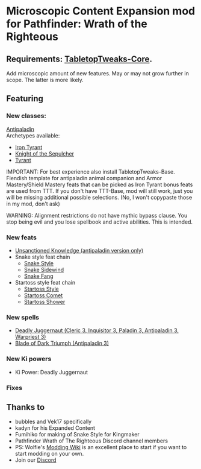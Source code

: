 # Microscopic Content Expansion mod for Pathfinder: Wrath of the Righteous 
## Requirements: [TabletopTweaks-Core](https://github.com/Vek17/TabletopTweaks-Core/releases).

Add microscopic amount of new features. May or may not grow further in scope. The latter is more likely.   

## Featuring

### New classes: 

[Antipaladin](https://www.d20pfsrd.com/classes/alternate-classes/antipaladin)   
Archetypes available:  
- [Iron Tyrant](https://www.d20pfsrd.com/classes/alternate-classes/antipaladin/archetypes/paizo-antipaladin-archetypes/iron-tyrant-antipaladin-archetype/)
- [Knight of the Sepulcher](https://www.d20pfsrd.com/classes/alternate-classes/antipaladin/archetypes/paizo-antipaladin-archetypes/knight-of-the-sepulcher)
- [Tyrant](https://www.d20pfsrd.com/classes/alternate-classes/antipaladin/archetypes/paizo-antipaladin-archetypes/tyrant-antipaladin-archetype/)

IMPORTANT: For best experience also install TabletopTweaks-Base. Fiendish template for antipaladin animal companion and Armor Mastery/Shield Mastery feats that can be picked as Iron Tyrant bonus feats are used from TTT. If you don't have TTT-Base, mod will still work, just you will be missing additional possible selections. (No, I won't copypaste those in my mod, don't ask)

WARNING: Alignment restrictions do not have mythic bypass clause. You stop being evil and you lose spellbook and active abilities. This is intended.
### New feats

- [Unsanctioned Knowledge (antipaladin version only)](https://www.d20pfsrd.com/feats/general-feats/unsanctioned-knowledge/)
- Snake style feat chain
	- [Snake Style](https://www.d20pfsrd.com/feats/combat-feats/snake-style-combat-style)
	- [Snake Sidewind](https://www.d20pfsrd.com/feats/combat-feats/snake-sidewind-combat)
	- [Snake Fang](https://www.d20pfsrd.com/feats/combat-feats/snake-fang-combat)
- Startoss style feat chain
	- [Startoss Style](https://www.d20pfsrd.com/feats/combat-feats/startoss-style-combat-style)
	- [Startoss Comet](https://www.d20pfsrd.com/feats/combat-feats/startoss-comet-combat)
	- [Startoss Shower](https://www.d20pfsrd.com/feats/combat-feats/startoss-shower-combat)

### New spells

- [Deadly Juggernaut (Cleric 3, Inquisitor 3, Paladin 3, Antipaladin 3, Warpriest 3)](https://www.d20pfsrd.com/magic/all-spells/d/deadly-juggernaut/)   
- [Blade of Dark Triumph (Antipaladin 3)](https://www.d20pfsrd.com/magic/all-spells/b/blade-of-dark-triumph)

### New Ki powers
- Ki Power: Deadly Juggernaut
### Fixes


## Thanks to  
-   bubbles and Vek17 specifically   
-   kadyn for his Expanded Content
-   Fumihiko for making of Snake Style for Kingmaker
-   Pathfinder Wrath of The Righteous Discord channel members
-   PS: Wolfie's [Modding Wiki](https://github.com/WittleWolfie/OwlcatModdingWiki/wiki) is an excellent place to start if you want to start modding on your own.
-   Join our [Discord](https://discord.com/invite/wotr)